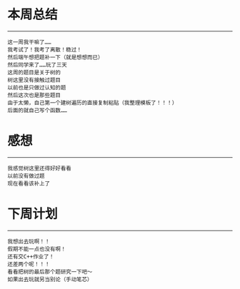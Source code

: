 # 本周总结
---------
	这一周我干嘛了……
	我考试了！我考了离散！稳过！
	然后端午想把题补一下（就是想想而已）
	然后同学来了……玩了三天
	这周的题目是关于树的
	树这里没有接触过题目
	以前也是只做过认知的题
	然后这次也是那些题目
	由于太懒，自己第一个建树遍历的直接复制粘贴（我整理模板了！！！）
	后面的就自己写个函数……
# 感想
--------
	我感觉树这里还得好好看看
	以前没有做过题
	现在看看该补上了
# 下周计划
--------
	我想出去玩啊！！
	假期不能一点也没有啊！
	还有交C++作业了！
	还差两个呢！！！
	看看把树的最后那个题研究一下吧～
	如果出去玩就另当别论（手动笔芯）
